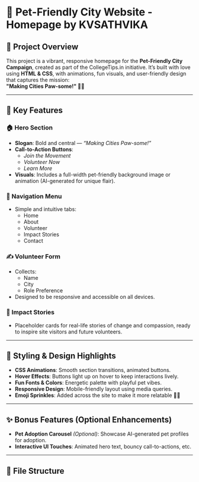 # 🐾 Pet-Friendly City Website - Homepage by KVSATHVIKA

## 🌟 Project Overview

This project is a vibrant, responsive homepage for the **Pet-Friendly City Campaign**, created as part of the CollegeTips.in initiative. It’s built with love using **HTML & CSS**, with animations, fun visuals, and user-friendly design that captures the mission:  
**"Making Cities Paw-some!" 🐶🌆**

---

## 🎯 Key Features

### 🏠 Hero Section
- **Slogan**: Bold and central — *“Making Cities Paw-some!”*
- **Call-to-Action Buttons**:  
  - *Join the Movement*  
  - *Volunteer Now*  
  - *Learn More*
- **Visuals**: Includes a full-width pet-friendly background image or animation (AI-generated for unique flair).

### 📌 Navigation Menu
- Simple and intuitive tabs:
  - Home
  - About
  - Volunteer
  - Impact Stories
  - Contact

### ✍️ Volunteer Form
- Collects:
  - Name
  - City
  - Role Preference
- Designed to be responsive and accessible on all devices.

### 📖 Impact Stories
- Placeholder cards for real-life stories of change and compassion, ready to inspire site visitors and future volunteers.

---

## 💅 Styling & Design Highlights

- **CSS Animations**: Smooth section transitions, animated buttons.
- **Hover Effects**: Buttons light up on hover to keep interactions lively.
- **Fun Fonts & Colors**: Energetic palette with playful pet vibes.
- **Responsive Design**: Mobile-friendly layout using media queries.
- **Emoji Sprinkles**: Added across the site to make it more relatable 🐾💛

---

## ✨ Bonus Features (Optional Enhancements)
- **Pet Adoption Carousel** *(Optional)*: Showcase AI-generated pet profiles for adoption.
- **Interactive UI Touches**: Animated hero text, bouncy call-to-actions, etc.

---

## 📂 File Structure

